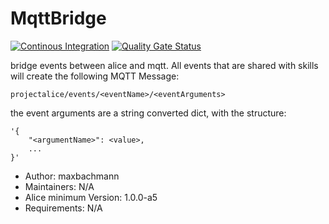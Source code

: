 # MqttBridge

[![Continous Integration](https://gitlab.com/project-alice-assistant/skills/skill_MqttBridge/badges/master/pipeline.svg)](https://gitlab.com/project-alice-assistant/skills/skill_MqttBridge/pipelines/latest)
[![Quality Gate Status](https://sonarcloud.io/api/project_badges/measure?project=project-alice-assistant_skill_MqttBridge&metric=alert_status)](https://sonarcloud.io/dashboard?id=project-alice-assistant_skill_MqttBridge)

bridge events between alice and mqtt.
All events that are shared with skills will create the following MQTT Message:
```
projectalice/events/<eventName>/<eventArguments>
```
the event arguments are a string converted dict, with the structure:
```
'{
	"<argumentName>": <value>,
	...
}'
```

- Author: maxbachmann
- Maintainers: N/A
- Alice minimum Version: 1.0.0-a5
- Requirements: N/A

